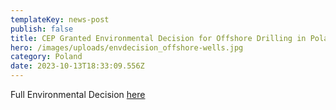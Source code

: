 ```yaml
---
templateKey: news-post
publish: false
title: CEP Granted Environmental Decision for Offshore Drilling in Poland
hero: /images/uploads/envdecision_offshore-wells.jpg
category: Poland
date: 2023-10-13T18:33:09.556Z
---
```

Full Environmental Decision [here](https://www.cepetro.com/2b9c05f5-1f09-4cc6-8df9-03f233d3d50b)
